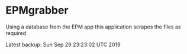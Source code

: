 # EPMgrabber
Using a database from the EPM app this application scrapes the files as required


Latest backup: Sun Sep 29 23:23:02 UTC 2019

